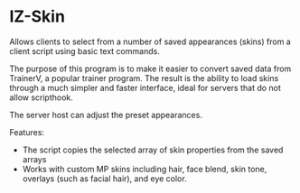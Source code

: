 # IZ-Skin

Allows clients to select from a number of saved appearances (skins) from a client script using basic text commands.

The purpose of this program is to make it easier to convert saved data from TrainerV, a popular trainer program. The result is the ability to load skins through a much simpler and faster interface, ideal for servers that do not allow scripthook.

The server host can adjust the preset appearances.

Features:
- The script copies the selected array of skin properties from the saved arrays
- Works with custom MP skins including hair, face blend, skin tone, overlays (such as facial hair), and eye color.